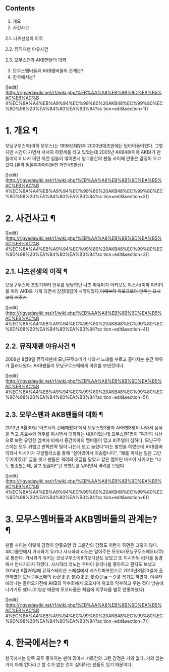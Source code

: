 ## Contents

    

1. 개요 
2. 사건사고 
    

2.1. 나츠선생의 이적

2.2. 뮤직재팬 야유사건

2.3. 모무스팬과 AKB팬들의 대화

3. 모무스멤버들과 AKB멤버들의 관계는? 
4. 한국에서는? 

[[edit](http://rigvedawiki.net/r1/wiki.php/%EB%AA%A8%EB%8B%9D%EA%B5%AC%EB%AC%B
4%EC%8A%A4%EB%A9%94%EC%99%80%20AKB48%EC%99%80%EC%9D%98%20%EA%B4%80%EA%B3%84?ac
tion=edit&section=1)]

# 1. 개요 ¶

모닝구무스메(이하 모무스)는 1998년데뷔후 2000년대초반에는 탑아이돌이었다. 그렇지만 시간이 가면서 서서히 하향세를 타고 있었는데
2005년 AKB48(이하 AKB)가 만들어지고 나서 이런 저런 일들이 엮이면서 양그룹간의 팬들 사이에 안좋은 감정이
오고갔다.<del>(본격 일본여자아이돌판 거인VS한신)</del>

  

[[edit](http://rigvedawiki.net/r1/wiki.php/%EB%AA%A8%EB%8B%9D%EA%B5%AC%EB%AC%B
4%EC%8A%A4%EB%A9%94%EC%99%80%20AKB48%EC%99%80%EC%9D%98%20%EA%B4%80%EA%B3%84?ac
tion=edit&section=2)]

# 2. 사건사고 ¶

[[edit](http://rigvedawiki.net/r1/wiki.php/%EB%AA%A8%EB%8B%9D%EA%B5%AC%EB%AC%B
4%EC%8A%A4%EB%A9%94%EC%99%80%20AKB48%EC%99%80%EC%9D%98%20%EA%B4%80%EA%B3%84?ac
tion=edit&section=3)]

## 2.1. 나츠선생의 이적 ¶

모닝구무스메 초창기부터 안무를 담당하던 나츠 마유미가 아키모토 야스시(이하 아키P)를 따라 AKB로 가게 되면서 감정대립이
시작되었다.<del>이때부터 하로프로의 안무는 요시코의 저주가</del>

  

[[edit](http://rigvedawiki.net/r1/wiki.php/%EB%AA%A8%EB%8B%9D%EA%B5%AC%EB%AC%B
4%EC%8A%A4%EB%A9%94%EC%99%80%20AKB48%EC%99%80%EC%9D%98%20%EA%B4%80%EA%B3%84?ac
tion=edit&section=4)]

## 2.2. 뮤직재팬 야유사건 ¶

2009년 8월9일 뮤직재팬에 모닝구무스메가 나와서 노래를 부르고 끝마치는 순간 야유가 흘러나왔다. AKB팬들이 모닝구무스메에게 야유를
보낸것이다.

  

[[edit](http://rigvedawiki.net/r1/wiki.php/%EB%AA%A8%EB%8B%9D%EA%B5%AC%EB%AC%B
4%EC%8A%A4%EB%A9%94%EC%99%80%20AKB48%EC%99%80%EC%9D%98%20%EA%B4%80%EA%B3%84?ac
tion=edit&section=5)]

## 2.3. 모무스팬과 AKB팬들의 대화 ¶

2012년 9월30일 ‘아츠시의 건배해봤다’에서 모무스팬3명과 AKB팬3명이 나와서 음식을 먹고 음료수와 맥주를 마시면서 대화하는
내용이었는데 모무스팬1명이 “여자의 시선으로 보면 유명한 멤버에 비해서 중간이하의 멤버들이 많고 비주얼이 심하다. 모닝구무스메는 모두 귀엽고
반짝반짝 빛이 나는데 보고 놀랐다”라는 발언을 하였는데 AKB멤버 이와사 미사키가 구글플러스를 통해 “살아있어서 죄송합니다”, “폐를 끼치는
일은 그만두어야겠다” 글을 썻고 팬들은 격려의 댓글을 달았고 같은 멤버인 마츠이 사키코는 “나도 방송봤는데, 살고 있잖아!”란 코멘트를
날리면서 격려를 보냈다.

  

[[edit](http://rigvedawiki.net/r1/wiki.php/%EB%AA%A8%EB%8B%9D%EA%B5%AC%EB%AC%B
4%EC%8A%A4%EB%A9%94%EC%99%80%20AKB48%EC%99%80%EC%9D%98%20%EA%B4%80%EA%B3%84?ac
tion=edit&section=6)]

# 3. 모무스멤버들과 AKB멤버들의 관계는? ¶

팬들 사이는 이렇게 감정이 안좋으면 양 그룹간의 감정도 이런가 하면은 그렇지 않다. 48그룹안에서 카시와기 유키나 사시하라 리노는 알아주는
모오타(모닝구무스메오타쿠)로 통한다. 카시와기 유키는 모닝구무스메8기오디션도 보았고 또 이시카외 리카를 동경해서 만나기까지 하였다. 사시하라
리노는 쿠마이 유리나를 좋아하고 편지도 보냈고 2014년 9월26일에 뮤직스테이션 스페셜에서 베스트퍼포먼스로 2013년8월23일에 출연하였던
모닝구무스메의 わがまま 気のまま 愛のジョーク를 꼽기도 하였다. 이쿠타 에리나는 들어오기전에 AKB의 악수회에서 오오시마 유코와 악수하고 우는
것이 방송에 나가기도 했다.(이영상 때문에 모오타들은 처음에 이쿠타를 별로 안좋아했다)

  
  

[[edit](http://rigvedawiki.net/r1/wiki.php/%EB%AA%A8%EB%8B%9D%EA%B5%AC%EB%AC%B
4%EC%8A%A4%EB%A9%94%EC%99%80%20AKB48%EC%99%80%EC%9D%98%20%EA%B4%80%EA%B3%84?ac
tion=edit&section=7)]

# 4. 한국에서는? ¶

한국에서는 양쪽 모두 좋아하는 팬이 많아서 서로간의 그런 감정은 거의 없다. 거의 없는거지 아예 없다라고 할 수가 없는 것이 싫어하는 팬들도
있기 때문이다.

